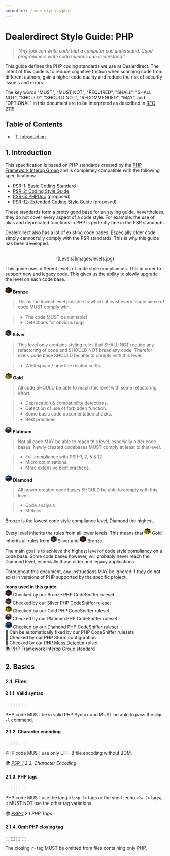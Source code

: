 ```yaml
---
permalink: /code-styling/php/
---
```


# Dealerdirect Style Guide: PHP

> _"Any fool can write code that a computer can understand.
> Good programmers write code humans can understand."_

This guide defines the PHP coding standards we use at Dealerdirect. The intent
of this guide is to reduce cognitive friction when scanning code from different
authors, gain a higher code quality and reduce the risk of security issue's
and errors.

The key words "MUST", "MUST NOT", "REQUIRED", "SHALL", "SHALL NOT", "SHOULD",
"SHOULD NOT", "RECOMMENDED", "MAY", and "OPTIONAL" in this document are to be
interpreted as described in [RFC 2119][rfc-2119].

## Table of Contents

- 1. [Introduction](#1-introduction)

## 1. Introduction

This specification is based on PHP standards created by the
[PHP Framework Interop Group][php-fig] and is completely compatible with the
following specifications:

- [PSR-1: Basic Coding Standard][psr-1]
- [PSR-2: Coding Style Guide][psr-2]
- [PSR-5: PHPDoc][psr-5] (proposed)
- [PSR-12: Extended Coding Style Guide][psr-12] (proposed)

These standards form a pretty good base for an styling guide, nevertheless,
they do not cover every aspect of a code style. For example: the use of alias
and deprecated functions in PHP is perfectly fine in the PSR standards.

Dealerdirect also has a lot of existing code bases. Especially older code
simply cannot fully comply with the PSR standards. This is why this guide has
been developed.

<p align="center">
  <br>
  ![Levels](images/levels.jpg)  
  <br>
</p>

This guide uses different levels of code style compliances. This in order to
support new and legacy code. This gives us the ability to slowly upgrade the
level on each code base.

![bronze] **Bronze**

> This is the lowest level possible to which at least every single piece of code
> MUST comply with.

> - The code MUST be runnable!
> - Detections for obvious bugs.

![silver] **Silver**

> This level only contains styling rules that SHALL NOT require any refactoring
> of code and SHOULD NOT break any code. Therefor every code base SHOULD be able
> to comply with this level.

> - Whitespace / new line related sniffs.

![gold] **Gold**

> All code SHOULD be able to reach this level with some refactoring effort.

> - Deprecation & compatibility detections.
> - Detection of use of forbidden function.
> - Some basic code documentation checks.
> - Best practices.

![platinum] **Platinum**

> Not all code MAY be able to reach this level, especially older code bases.
> Newly created codebases MUST comply at least to this level.

> - Full compliance with PSR-1, 2, 5 & 12.
> - Micro optimisations.
> - More extensive best practices.

![diamond] **Diamond**

> All newer created code bases SHOULD be able to comply with this level.

> - Code analysis
> - Metrics

Bronze is the lowest code style compliance level, Diamond the highest.

Every level inherits the rules from all lower levels. This means that ![gold]
Gold inherits all rules from ![silver] Silver and ![bronze] Bronze.

The main goal is to achieve the highest level of code style compliancy on a
code base. Some code bases however, will probably never reach the Diamond
level, especially those older and legacy applications.

Throughout this document, any instructions MAY be ignored if they do not exist
in versions of PHP supported by the specific project.

**Icons used in this guide**:  
![bronze] Checked by our Bronze PHP CodeSniffer ruleset  
![silver] Checked by our Silver PHP CodeSniffer ruleset  
![gold] Checked by our Gold PHP CodeSniffer ruleset  
![platinum] Checked by our Platinum PHP CodeSniffer ruleset  
![diamond] Checked by our Diamond PHP CodeSniffer ruleset  
:tada: Can be automatically fixed by our PHP CodeSniffer rulesets  
:passport_control: Checked by our PHP Storm configuration  
:satellite: Checked by our [PHP Mess Detector][phpmd] rulset  
:books: [PHP Framework Interop Group][php-fig] standard

## 2. Basics

### 2.1. Files

#### 2.1.1. Valid syntax

&#11034; &#11034; &#11034; &#11034;

PHP code MUST be in valid PHP Syntax and MUST be able to pass the `php -l`
command.

#### 2.1.2. Character encoding

&#11034; &#11034; &#11034; &#11034;

PHP code MUST use only UTF-8 file encoding without BOM.

_:books: [PSR-1][psr-1] 2.2. Character Encoding_

#### 2.1.3. PHP tags

&#11034; &#11034; &#11034; &#11034;

PHP code MUST use the long `<?php ?>` tags or the short-echo `<?= ?>` tags;
it MUST NOT use the other tag variations.

_:books: [PSR-1] 2.1 PHP Tags_

#### 2.1.4. Omit PHP closing tag

&#11034; &#11034; &#11034; &#11034;

The closing `?>` tag MUST be omitted from files containing only PHP.

[bronze]: images/bronze-emoji.png
[silver]: images/silver-emoji.png
[gold]: images/gold-emoji.png
[platinum]: images/platinum-emoji.png
[diamond]: images/diamond-emoji.png
[phpmd]: https://phpmd.org/
[psr-1]: http://www.php-fig.org/psr/psr-1/
[psr-2]: http://www.php-fig.org/psr/psr-2/
[psr-5]: https://github.com/php-fig/fig-standards/blob/master/proposed/phpdoc.md
[psr-12]: https://github.com/php-fig/fig-standards/blob/master/proposed/extended-coding-style-guide.md
[php-fig]: http://www.php-fig.org/
[rfc-2119]: http://www.ietf.org/rfc/rfc2119.txt
